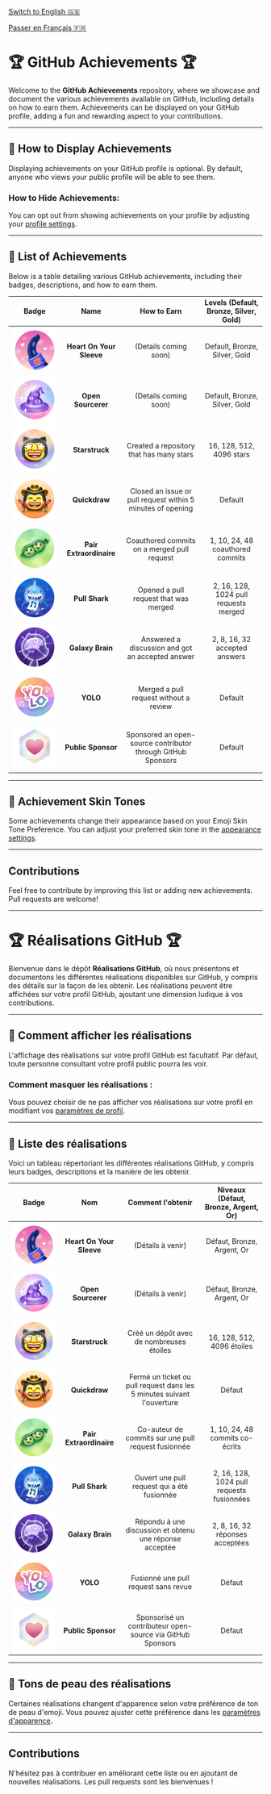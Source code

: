 [Switch to English 🇬🇧](README_EN.md)

[Passer en Français 🇫🇷](README_FR.md)

# 🏆 GitHub Achievements 🏆

Welcome to the **GitHub Achievements** repository, where we showcase and document the various achievements available on GitHub, including details on how to earn them. Achievements can be displayed on your GitHub profile, adding a fun and rewarding aspect to your contributions.

---

## 🏅 How to Display Achievements

Displaying achievements on your GitHub profile is optional. By default, anyone who views your public profile will be able to see them.

### How to Hide Achievements:
You can opt out from showing achievements on your profile by adjusting your [profile settings](https://github.com/settings).

---

## 📃 List of Achievements

Below is a table detailing various GitHub achievements, including their badges, descriptions, and how to earn them.

| Badge | Name | How to Earn | Levels (Default, Bronze, Silver, Gold) |
| :-: | :-: | :-: | :-: |
| ![Heart On Your Sleeve](/Media/Badges/Heart-on-your-sleeve/PNG/HeartOnYourSleeve.png) | **Heart On Your Sleeve** | (Details coming soon) | Default, Bronze, Silver, Gold |
| ![Open Sourcerer](/Media/Badges/Open-Sourcerer/PNG/OpenSourcerer.png) | **Open Sourcerer** | (Details coming soon) | Default, Bronze, Silver, Gold |
| ![Starstruck](/Media/Badges/Star-Struck/PNG/Skin-Tones/StarStruck_SkinTone1.png) | **Starstruck** | Created a repository that has many stars | 16, 128, 512, 4096 stars |
| ![Quickdraw](/Media/Badges/Quick-Draw/PNG/Skin-Tones/QuickDraw_SkinTone1.png) | **Quickdraw** | Closed an issue or pull request within 5 minutes of opening | Default |
| ![Pair Extraordinaire](/Media/Badges/Pair-Extraordinaire/PNG/PairExtraordinaire.png) | **Pair Extraordinaire** | Coauthored commits on a merged pull request | 1, 10, 24, 48 coauthored commits |
| ![Pull Shark](/Media/Badges/Pull-Shark/PNG/PullShark.png) | **Pull Shark** | Opened a pull request that was merged | 2, 16, 128, 1024 pull requests merged |
| ![Galaxy Brain](/Media/Badges/Galaxy-Brain/PNG/GalaxyBrain.png) | **Galaxy Brain** | Answered a discussion and got an accepted answer | 2, 8, 16, 32 accepted answers |
| ![YOLO](/Media/Badges/YOLO/PNG/YOLO_Badge.png) | **YOLO** | Merged a pull request without a review | Default |
| ![Public Sponsor](/Media/Badges/GitHub-Sponsor/PNG/GitHubSponsorBadge.png) | **Public Sponsor** | Sponsored an open-source contributor through GitHub Sponsors | Default |

---

## 👋 Achievement Skin Tones

Some achievements change their appearance based on your Emoji Skin Tone Preference. You can adjust your preferred skin tone in the [appearance settings](https://github.com/settings/appearance).

---

## Contributions

Feel free to contribute by improving this list or adding new achievements. Pull requests are welcome!

---

# 🏆 Réalisations GitHub 🏆

Bienvenue dans le dépôt **Réalisations GitHub**, où nous présentons et documentons les différentes réalisations disponibles sur GitHub, y compris des détails sur la façon de les obtenir. Les réalisations peuvent être affichées sur votre profil GitHub, ajoutant une dimension ludique à vos contributions.

---

## 🏅 Comment afficher les réalisations

L'affichage des réalisations sur votre profil GitHub est facultatif. Par défaut, toute personne consultant votre profil public pourra les voir.

### Comment masquer les réalisations :
Vous pouvez choisir de ne pas afficher vos réalisations sur votre profil en modifiant vos [paramètres de profil](https://github.com/settings).

---

## 📃 Liste des réalisations

Voici un tableau répertoriant les différentes réalisations GitHub, y compris leurs badges, descriptions et la manière de les obtenir.

| Badge | Nom | Comment l'obtenir | Niveaux (Défaut, Bronze, Argent, Or) |
| :-: | :-: | :-: | :-: |
| ![Heart On Your Sleeve](/Media/Badges/Heart-on-your-sleeve/PNG/HeartOnYourSleeve.png) | **Heart On Your Sleeve** | (Détails à venir) | Défaut, Bronze, Argent, Or |
| ![Open Sourcerer](/Media/Badges/Open-Sourcerer/PNG/OpenSourcerer.png) | **Open Sourcerer** | (Détails à venir) | Défaut, Bronze, Argent, Or |
| ![Starstruck](/Media/Badges/Star-Struck/PNG/Skin-Tones/StarStruck_SkinTone1.png) | **Starstruck** | Créé un dépôt avec de nombreuses étoiles | 16, 128, 512, 4096 étoiles |
| ![Quickdraw](/Media/Badges/Quick-Draw/PNG/Skin-Tones/QuickDraw_SkinTone1.png) | **Quickdraw** | Fermé un ticket ou pull request dans les 5 minutes suivant l'ouverture | Défaut |
| ![Pair Extraordinaire](/Media/Badges/Pair-Extraordinaire/PNG/PairExtraordinaire.png) | **Pair Extraordinaire** | Co-auteur de commits sur une pull request fusionnée | 1, 10, 24, 48 commits co-écrits |
| ![Pull Shark](/Media/Badges/Pull-Shark/PNG/PullShark.png) | **Pull Shark** | Ouvert une pull request qui a été fusionnée | 2, 16, 128, 1024 pull requests fusionnées |
| ![Galaxy Brain](/Media/Badges/Galaxy-Brain/PNG/GalaxyBrain.png) | **Galaxy Brain** | Répondu à une discussion et obtenu une réponse acceptée | 2, 8, 16, 32 réponses acceptées |
| ![YOLO](/Media/Badges/YOLO/PNG/YOLO_Badge.png) | **YOLO** | Fusionné une pull request sans revue | Défaut |
| ![Public Sponsor](/Media/Badges/GitHub-Sponsor/PNG/GitHubSponsorBadge.png) | **Public Sponsor** | Sponsorisé un contributeur open-source via GitHub Sponsors | Défaut |

---

## 👋 Tons de peau des réalisations

Certaines réalisations changent d'apparence selon votre préférence de ton de peau d'emoji. Vous pouvez ajuster cette préférence dans les [paramètres d'apparence](https://github.com/settings/appearance).

---

## Contributions

N'hésitez pas à contribuer en améliorant cette liste ou en ajoutant de nouvelles réalisations. Les pull requests sont les bienvenues !
